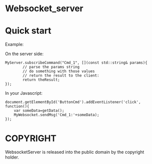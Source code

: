 # Websocket_server

# Quick start

Example:

On the server side:

	MyServer.subscribeCommand("Cmd_1", [](const std::string& params){
			// parse the params string
			// do something with those values
			// return the result to the client: 
			return theResult;
	});

In your Javascript:

	document.getElementById('ButtonCmd').addEventListener('click', function(){
		var someData=getData();
		MyWebsocket.sendMsg('Cmd_1:'+someData);
	});


# COPYRIGHT
WebsocketServer is released into the public domain by the copyright holder.

